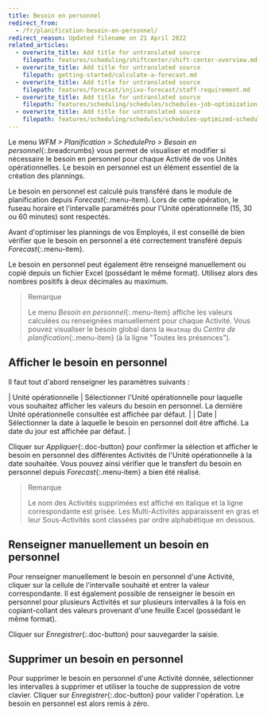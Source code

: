 ```yaml
---
title: Besoin en personnel
redirect_from:
  - /fr/planification-besoin-en-personnel/
redirect_reason: Updated filename on 21 April 2022
related_articles:
  - overwrite_title: Add title for untranslated source
    filepath: features/scheduling/shiftcenter/shift-center-overview.md
  - overwrite_title: Add title for untranslated source
    filepath: getting-started/calculate-a-forecast.md
  - overwrite_title: Add title for untranslated source
    filepath: features/forecast/injixo-forecast/staff-requirement.md
  - overwrite_title: Add title for untranslated source
    filepath: features/scheduling/schedules/schedules-job-optimization.md
  - overwrite_title: Add title for untranslated source
    filepath: features/scheduling/schedules/schedules-optimized-schedules.md
---
```


Le menu *WFM > Planification > SchedulePro > Besoin en personnel*{:.breadcrumbs} vous permet de visualiser et modifier si nécessaire le besoin en personnel pour chaque Activité de vos Unités opérationnelles. Le besoin en personnel est un élément essentiel de la création des plannings.

Le besoin en personnel est calculé puis transféré dans le module de planification depuis *Forecast*{:.menu-item}. Lors de cette opération, le fuseau horaire et l'intervalle paramétrés pour l'Unité opérationnelle (15, 30 ou 60 minutes) sont respectés.

Avant d'optimiser les plannings de vos Employés, il est conseillé de bien vérifier que le besoin en personnel a été correctement transféré depuis *Forecast*{:.menu-item}.

Le besoin en personnel peut également être renseigné manuellement ou copié depuis un fichier Excel (possédant le même format). Utilisez alors des nombres positifs à deux décimales au maximum.

> Remarque
>
> Le menu *Besoin en personnel*{:.menu-item} affiche les valeurs calculées ou renseignées manuellement pour chaque Activité. Vous pouvez visualiser le besoin global dans la `Heatmap` du *Centre de planification*{:.menu-item} (à la ligne "Toutes les présences").

## Afficher le besoin en personnel

Il faut tout d'abord renseigner les paramètres suivants :

| Unité opérationnelle | Sélectionner l'Unité opérationnelle pour laquelle vous souhaitez afficher les valeurs du besoin en personnel. La dernière Unité opérationnelle consultée est affichée par défaut. |
| Date | Sélectionner la date à laquelle le besoin en personnel doit être affiché. La date du jour est affichée par défaut. |

Cliquer sur *Appliquer*{:.doc-button} pour confirmer la sélection et afficher le besoin en personnel des différentes Activités de l'Unité opérationnelle à la date souhaitée. Vous pouvez ainsi vérifier que le transfert du besoin en personnel depuis *Forecast*{:.menu-item} a bien été réalisé.

> Remarque
>
> Le nom des Activités supprimées est affiché en italique et la ligne correspondante est grisée. Les Multi-Activités apparaissent en gras et leur Sous-Activités sont classées par ordre alphabétique en dessous.

## Renseigner manuellement un besoin en personnel

Pour renseigner manuellement le besoin en personnel d'une Activité, cliquer sur la cellule de l'intervalle souhaité et entrer la valeur correspondante.
Il est également possible de renseigner le besoin en personnel pour plusieurs Activités et sur plusieurs intervalles à la fois en copiant-collant des valeurs provenant d'une feuille Excel (possédant le même format).

Cliquer sur *Enregistrer*{:.doc-button} pour sauvegarder la saisie.

## Supprimer un besoin en personnel

Pour supprimer le besoin en personnel d'une Activité donnée, sélectionner les intervalles à supprimer et utiliser la touche de suppression de votre clavier. Cliquer sur *Enregistrer*{:.doc-button} pour valider l'opération.
Le besoin en personnel est alors remis à zéro.
